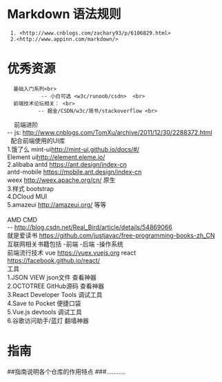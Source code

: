 # Markdown  语法规则
     1. <http://www.cnblogs.com/zachary93/p/6106829.html>
     2.<http://www.appinn.com/markdown/>
# 优秀资源
      基础入门系列<br>
               -- 小白可选 <w3c/runoob/csdn>  <br>
      前端技术论坛相关： <br>
              -- 掘金/CSDN/w3c/简书/stackoverflow <br>
      前端进阶  <br>
              -- js: <http://www.cnblogs.com/TomXu/archive/2011/12/30/2288372.html> <br>   
      配合前端使用的UI库 <br>
                       1.饿了么 mint-ui<http://mint-ui.github.io/docs/#/> <br>
                            Element ui<http://element.eleme.io/><br>
                       2.alibaba antd <https://ant.design/index-cn> <br>
                           antd-mobile <https://mobile.ant.design/index-cn><br>
                           weex  <http://weex.apache.org/cn/>  原生<br>
                       3.样式 bootstrap  <br>
                       4.DCloud  MUI  <br>
                       5.amazeui <http://amazeui.org/>  等等   <br>    
       AMD CMD <br>
                    -- <http://blog.csdn.net/Real_Bird/article/details/54869066><br>
                     就是爱读书 <https://github.com/justjavac/free-programming-books-zh_CN> <br>
                     互联网相关书籍包括 -前端 -后端 -操作系统<br>
       前端流行技术  vue <https://vuex.vuejs.org>  react <https://facebook.github.io/react/> <br>
        工具 <br>
                             1.JSON VIEW                  json文件  查看神器 <br>
                             2.OCTOTREE                   GitHub源码 查看神器 <br>
                             3.React Developer Tools      调试工具 <br>
                             4.Save to Pocket             便捷口袋 <br>
                             5.Vue.js devtools            调试工具 <br>
                             6.谷歌访问助手/蓝灯            翻墙神器     <br> 

      
# 指南
##指南说明各个仓库的作用特点
###...........
